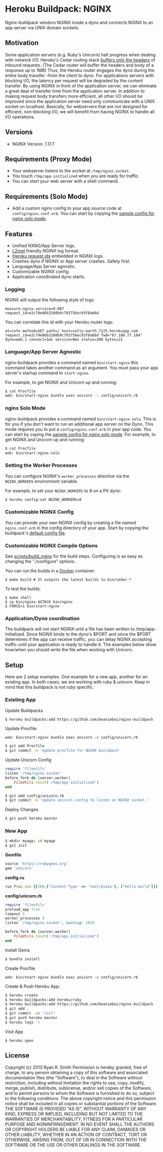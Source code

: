 # Heroku Buildpack: NGINX

Nginx-buildpack vendors NGINX inside a dyno and connects NGINX to an app server via UNIX domain sockets.

## Motivation

Some application servers (e.g. Ruby's Unicorn) halt progress when dealing with network I/O. Heroku's Cedar routing stack [buffers only the headers](https://devcenter.heroku.com/articles/http-routing#request-buffering) of inbound requests. (The Cedar router will buffer the headers and body of a response up to 1MB) Thus, the Heroku router engages the dyno during the entire body transfer –from the client to dyno. For applications servers with blocking I/O, the latency per request will be degraded by the content transfer. By using NGINX in front of the application server, we can eliminate a great deal of transfer time from the application server. In addition to making request body transfers more efficient, all other I/O should be improved since the application server need only communicate with a UNIX socket on localhost. Basically, for webservers that are not designed for efficient, non-blocking I/O, we will benefit from having NGINX to handle all I/O operations.

## Versions

* NGINX Version: 1.17.7

## Requirements (Proxy Mode)

* Your webserver listens to the socket at `/tmp/nginx.socket`.
* You touch `/tmp/app-initialized` when you are ready for traffic.
* You can start your web server with a shell command.

## Requirements (Solo Mode)

* Add a custom nginx config to your app source code at `config/nginx.conf.erb`. You can start by copying the [sample config for nginx solo mode](config/nginx-solo-sample.conf.erb).

## Features

* Unified NXNG/App Server logs.
* [L2met](https://github.com/ryandotsmith/l2met) friendly NGINX log format.
* [Heroku request ids](https://devcenter.heroku.com/articles/http-request-id) embedded in NGINX logs.
* Crashes dyno if NGINX or App server crashes. Safety first.
* Language/App Server agnostic.
* Customizable NGINX config.
* Application coordinated dyno starts.

### Logging

NGINX will output the following style of logs:

```
measure.nginx.service=0.007 request_id=e2c79e86b3260b9c703756ec93f8a66d
```

You can correlate this id with your Heroku router logs:

```
at=info method=GET path=/ host=salty-earth-7125.herokuapp.com request_id=e2c79e86b3260b9c703756ec93f8a66d fwd="67.180.77.184" dyno=web.1 connect=1ms service=8ms status=200 bytes=21
```

### Language/App Server Agnostic

nginx-buildpack provides a command named `bin/start-nginx` this command takes another command as an argument. You must pass your app server's startup command to `start-nginx`.

For example, to get NGINX and Unicorn up and running:

```bash
$ cat Procfile
web: bin/start-nginx bundle exec unicorn -c config/unicorn.rb
```

### nginx Solo Mode

nginx-buildpack provides a command named `bin/start-nginx-solo`. This is for you if you don't want to run an additional app server on the Dyno.
This mode requires you to put a `config/nginx.conf.erb` in your app code. You can start by coping the [sample config for nginx solo mode](config/nginx-solo-sample.conf.erb).
For example, to get NGINX and Unicorn up and running:

```bash
$ cat Procfile
web: bin/start-nginx-solo
```

### Setting the Worker Processes

You can configure NGINX's `worker_processes` directive via the
`NGINX_WORKERS` environment variable.

For example, to set your `NGINX_WORKERS` to 8 on a PX dyno:

```bash
$ heroku config:set NGINX_WORKERS=8
```

### Customizable NGINX Config

You can provide your own NGINX config by creating a file named `nginx.conf.erb` in the config directory of your app. Start by copying the buildpack's [default config file](config/nginx.conf.erb).

### Customizable NGINX Compile Options

See [scripts/build_nginx](scripts/build_nginx) for the build steps. Configuring is as easy as changing the "./configure" options.

You can run the builds in a [Docker](https://www.docker.com/) container:

```
$ make build # It outputs the latest builds to bin/cedar-*
```

To test the builds:

```
$ make shell
$ cp bin/nginx-$STACK bin/nginx
$ FORCE=1 bin/start-nginx
```

### Application/Dyno coordination

The buildpack will not start NGINX until a file has been written to /tmp/app-initialized. Since NGINX binds to the dyno's $PORT and since the $PORT determines if the app can receive traffic, you can delay NGINX accepting traffic until your application is ready to handle it. The examples below show how/when you should write the file when working with Unicorn.
## Setup

Here are 2 setup examples. One example for a new app, another for an existing app. In both cases, we are working with ruby & unicorn. Keep in mind that this buildpack is not ruby specific.

### Existing App

Update Buildpacks
```bash
$ heroku buildpacks:add https://github.com/beanieboi/nginx-buildpack
```
Update Procfile:
```
web: bin/start-nginx bundle exec unicorn -c config/unicorn.rb
```
```bash
$ git add Procfile
$ git commit -m 'Update procfile for NGINX buildpack'
```
Update Unicorn Config
```ruby
require 'fileutils'
listen '/tmp/nginx.socket'
before_fork do |server,worker|
	FileUtils.touch('/tmp/app-initialized')
end
```
```bash
$ git add config/unicorn.rb
$ git commit -m 'Update unicorn config to listen on NGINX socket.'
```
Deploy Changes
```bash
$ git push heroku master
```

### New App

```bash
$ mkdir myapp; cd myapp
$ git init
```

**Gemfile**
```ruby
source 'https://rubygems.org'
gem 'unicorn'
```

**config.ru**
```ruby
run Proc.new {[200,{'Content-Type' => 'text/plain'}, ["hello world"]]}
```

**config/unicorn.rb**
```ruby
require 'fileutils'
preload_app true
timeout 5
worker_processes 4
listen '/tmp/nginx.socket', backlog: 1024

before_fork do |server,worker|
	FileUtils.touch('/tmp/app-initialized')
end
```
Install Gems
```bash
$ bundle install
```
Create Procfile
```
web: bin/start-nginx bundle exec unicorn -c config/unicorn.rb
```
Create & Push Heroku App:
```bash
$ heroku create
$ heroku buildpacks:add heroku/ruby
$ heroku buildpacks:add https://github.com/beanieboi/nginx-buildpack
$ git add .
$ git commit -am "init"
$ git push heroku master
$ heroku logs -t
```
Visit App
```
$ heroku open
```

## License
Copyright (c) 2013 Ryan R. Smith
Permission is hereby granted, free of charge, to any person obtaining a copy of this software and associated documentation files (the "Software"), to deal in the Software without restriction, including without limitation the rights to use, copy, modify, merge, publish, distribute, sublicense, and/or sell copies of the Software, and to permit persons to whom the Software is furnished to do so, subject to the following conditions:
The above copyright notice and this permission notice shall be included in all copies or substantial portions of the Software.
THE SOFTWARE IS PROVIDED "AS IS", WITHOUT WARRANTY OF ANY KIND, EXPRESS OR IMPLIED, INCLUDING BUT NOT LIMITED TO THE WARRANTIES OF MERCHANTABILITY, FITNESS FOR A PARTICULAR PURPOSE AND NONINFRINGEMENT. IN NO EVENT SHALL THE AUTHORS OR COPYRIGHT HOLDERS BE LIABLE FOR ANY CLAIM, DAMAGES OR OTHER LIABILITY, WHETHER IN AN ACTION OF CONTRACT, TORT OR OTHERWISE, ARISING FROM, OUT OF OR IN CONNECTION WITH THE SOFTWARE OR THE USE OR OTHER DEALINGS IN THE SOFTWARE.
